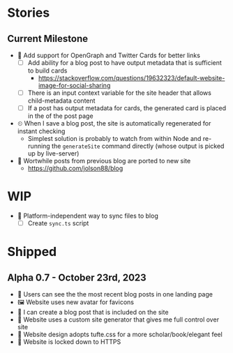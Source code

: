 # Stories

## Current Milestone

- 🐤 Add support for OpenGraph and Twitter Cards for better links
  - [ ] Add ability for a blog post to have output metadata that is sufficient to build cards
    - https://stackoverflow.com/questions/19632323/default-website-image-for-social-sharing
  - [ ] There is an input context variable for the site header that allows child-metadata content
  - [ ] If a post has output metadata for cards, the generated card is placed in the <head> of the post page
- ⏲ When I save a blog post, the site is automatically regenerated for instant checking
    - Simplest solution is probably to watch from within Node and re-running the `generateSite` command directly (whose output is picked up by live-server)
- 📄 Wortwhile posts from previous blog are ported to new site
    - https://github.com/jolson88/blog

# WIP

- 💾 Platform-independent way to sync files to blog
  - [ ] Create `sync.ts` script

# Shipped

## Alpha 0.7 - October 23rd, 2023

- 📖 Users can see the the most recent blog posts in one landing page
- 🖼 Website uses new avatar for favicons
- 📃 I can create a blog post that is included on the site
- 🎯 Website uses a custom site generator that gives me full control over site
- 🎯 Website design adopts tufte.css for a more scholar/book/elegant feel
- 🎯 Website is locked down to HTTPS
